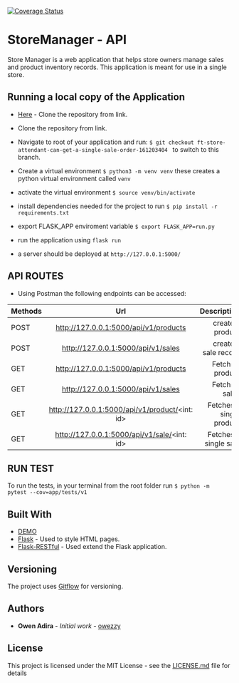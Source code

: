 [![Coverage Status](https://coveralls.io/repos/github/owezzy/StoreManager/badge.svg?branch=ch-test-api-endpoints-161203421)](https://coveralls.io/github/owezzy/StoreManager?branch=ch-test-api-endpoints-161203421)

# StoreManager - API
Store Manager is a web application that helps store owners manage sales and product inventory
records. This application is meant for use in a single store.

## Running a local copy of the Application
- [Here](https://github.com/owezzy/StoreManager.git) - Clone the repository from link.

- Clone the repository from link.

- Navigate to root of your application and run:
 `$ git checkout ft-store-attendant-can-get-a-single-sale-order-161203404 ` to switch to this branch. 

- Create a virtual environment
 `$ python3 -m venv venv` these creates a python virtual environment called `venv`

- activate the virtual environment
 `$ source venv/bin/activate`

- install dependencies needed for the project to run
 `$ pip install -r requirements.txt`

- export FLASK_APP enviroment variable
`$ export FLASK_APP=run.py`

- run the application using `flask run`

- a server should be deployed at `http://127.0.0.1:5000/ `

 ## API ROUTES
- Using Postman the following endpoints can be accessed:
 
 | Methods| Url                                           |      Description      |
| --------|:---------------------------------------------:|----------------------:|
| POST    | http://127.0.0.1:5000/api/v1/products        |   create a product      | 
| POST    | http://127.0.0.1:5000/api/v1/sales           |  create a sale record         | 
| GET     | http://127.0.0.1:5000/api/v1/products       |  Fetch all product   |       
| GET     | http://127.0.0.1:5000/api/v1/sales          |  Fetch all sales     |      
| GET     | http://127.0.0.1:5000/api/v1/product/<int: id> |  Fetches a single product   |
| GET     | http://127.0.0.1:5000/api/v1/sale/<int: id>  |  Fetches a single sale   |

## RUN TEST
To run the tests, in your terminal from the root folder run
``` $ python -m pytest --cov=app/tests/v1  ```
## Built With
- <a href="https://owezzy.github.io/StoreManager/" target="_blank">DEMO </a>
- [Flask](https://flask.readthedocs.io/en/rtd/) - Used to style HTML pages.
- [Flask-RESTful](https://flask-restful.readthedocs.io/en/latest/) - Used extend the Flask application.
## Versioning

The project uses [Gitflow](https://datasift.github.io/gitflow/IntroducingGitFlow.html) for versioning.

## Authors

- **Owen Adira** - _Initial work_ - [owezzy](https://github.io/owezzy)

## License

This project is licensed under the MIT License - see the [LICENSE.md](LICENSE.md) file for details
